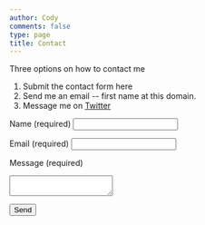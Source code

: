```yaml
---
author: Cody
comments: false
type: page
title: Contact
---
```


Three options on how to contact me

  1. Submit the contact form here
  2. Send me an email -- first name at this domain.
  3. Message me on [Twitter](http://twitter.com/codywilbourn)

<form class="black-80" name="contact" method="POST" netlify>
  <label for="name" class="f6 b db mb2">Name <span class="normal black-60">(required)</span></label>
  <input id="name" name="name" class="input-reset ba b--black-20 pa2 mb2 db w-100" type="text" required />
  
  <label for="email" class="f6 b db mb2">Email <span class="normal black-60">(required)</span></label>
  <input id="email" name="email" class="input-reset ba b--black-20 pa2 mb2 db w-100" type="email" required />
 
  <label for="message" class="f6 b db mb2">Message <span class="normal black-60">(required)</span></label>
  <textarea id="message" name="message" class="input-reset ba b--black-20 pa2 mb2 db w-100" required> </textarea>
  <p>
    <button type="submit" class="button-reset">Send</button>
  </p>
</form>
